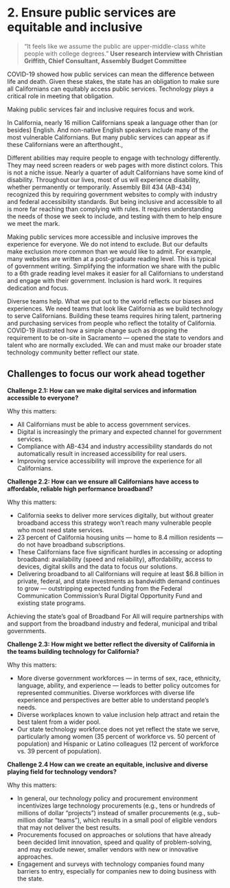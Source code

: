# 2. Ensure public services are equitable and inclusive

>“It feels like we assume the public are upper-middle-class white people with college degrees.”
**User research interview with Christian Griffith, Chief Consultant, Assembly Budget Committee**

COVID-19 showed how public services can mean the difference between life and death. Given these stakes, the state has an obligation to make sure all Californians can equitably access public services. Technology plays a critical role in meeting that obligation.

Making public services fair and inclusive requires focus and work. 

In California, nearly 16 million Californians speak a language other than (or besides) English. And non-native English speakers include many of the most vulnerable Californians. But many public services can appear as if these Californians were an afterthought.,  

Different abilities may require people to engage with technology differently. They may need screen readers or web pages with more distinct colors. This is not a niche issue. Nearly a quarter of adult Californians have some kind of disability. Throughout our lives, most of us will experience disability, whether permanently or temporarily. Assembly Bill 434 (AB-434) recognized this by requiring government websites to comply with industry and federal accessibility standards. But being inclusive and accessible to all is more far reaching than complying with rules. It requires understanding the needs of those we seek to include, and testing with them to help ensure we meet the mark.

Making public services more accessible and inclusive improves the experience for everyone. We do not intend to exclude. But our defaults make exclusion more common than we would like to admit. For example, many websites are written at a post-graduate reading level. This is typical of government writing. Simplifying the information we share with the public to a 6th grade reading level makes it easier for all Californians to understand and engage with their government. Inclusion is hard work. It requires dedication and focus.

Diverse teams help. What we put out to the world reflects our biases and experiences. We need teams that look like California as we build technology to serve Californians. Building these teams requires hiring talent, partnering and purchasing services from people who reflect the totality of California. COVID-19 illustrated how a simple change such as dropping the requirement to be on-site in Sacramento — opened the state to vendors and talent who are normally excluded. We can and must make our broader state technology community better reflect our state. 

## Challenges to focus our work ahead together

**Challenge 2.1: How can we make digital services and information accessible to everyone?**

Why this matters: 

- All Californians must be able to access government services.
- Digital is increasingly the primary and expected channel for government services.
- Compliance with AB-434 and industry accessibility standards do not automatically result in increased accessibility for real users.
- Improving service accessibility will improve the experience for all Californians. 

**Challenge 2.2: How can we ensure all Californians have access to affordable, reliable high performance broadband?**

Why this matters: 

- California seeks to deliver more services digitally, but without greater broadband access this strategy won’t reach many vulnerable people who most need state services.
- 23 percent of California housing units — home to 8.4 million residents — do not have broadband subscriptions.
- These Californians face five significant hurdles in accessing or adopting broadband: availability (speed and reliability), affordability, access to devices, digital skills and the data to focus our solutions.
- Delivering broadband to all Californians will require at least $6.8 billion in private, federal, and state investments as bandwidth demand continues to grow — outstripping expected funding from the Federal Communication Commission’s Rural Digital Opportunity Fund and existing state programs.

Achieving the state’s goal of Broadband For All will require partnerships with and support from the broadband industry and federal, municipal and tribal governments.

**Challenge 2.3: How might we better reflect the diversity of California in the teams building technology for California?**

Why this matters: 

- More diverse government workforces — in terms of sex, race, ethnicity, language, ability, and experience — leads to better policy outcomes for represented communities. Diverse workforces with diverse life experience and perspectives are better able to understand people’s needs.
- Diverse workplaces known to value inclusion help attract and retain the best talent from a wider pool.   
- Our state technology workforce does not yet reflect the state we serve, particularly among women (35 percent of workforce vs. 50 percent of population) and Hispanic or Latino colleagues (12 percent of workforce vs. 39 percent of population).

**Challenge 2.4 How can we create an equitable, inclusive and diverse playing field for technology vendors?**

Why this matters: 

- In general, our technology policy and procurement environment incentivizes large technology procurements (e.g., tens or hundreds of millions of dollar “projects”) instead of smaller procurements (e.g., sub-million dollar “teams”), which results in a small pool of eligible vendors that may not deliver the best results. 
- Procurements focused on approaches or solutions that have already been decided limit innovation, speed and quality of problem-solving, and may exclude newer, smaller vendors with new or innovative approaches.
- Engagement and surveys with technology companies found many barriers to entry, especially for companies new to doing business with the state.